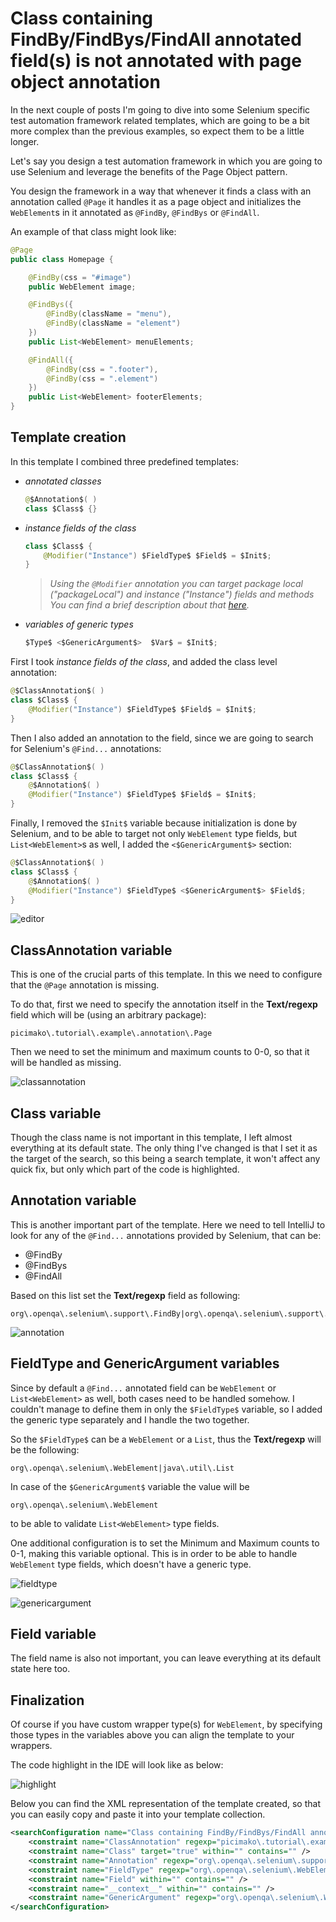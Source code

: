 # Class containing FindBy/FindBys/FindAll annotated field(s) is not annotated with page object annotation
In the next couple of posts I'm going to dive into some Selenium specific test automation framework related templates, which are going to be a bit more complex than the previous examples, so expect them to be a little longer.

Let's say you design a test automation framework in which you are going to use Selenium and leverage the benefits of the Page Object pattern.

You design the framework in a way that whenever it finds a class with an annotation called `@Page` it handles it as a page object and initializes the `WebElement`s in it annotated
as `@FindBy`, `@FindBys` or `@FindAll`.

An example of that class might look like:

```java
@Page
public class Homepage {

    @FindBy(css = "#image")
    public WebElement image;

    @FindBys({
        @FindBy(className = "menu"),
        @FindBy(className = "element")
    })
    public List<WebElement> menuElements;

    @FindAll({
        @FindBy(css = ".footer"),
        @FindBy(css = ".element")
    })
    public List<WebElement> footerElements;
}
```

## Template creation
In this template I combined three predefined templates:

- *annotated classes*
    ```java
    @$Annotation$( )
    class $Class$ {}
    ```
- *instance fields of the class*
    ```java
    class $Class$ {
        @Modifier("Instance") $FieldType$ $Field$ = $Init$;
    }
    ```
    > *Using the `@Modifier` annotation you can target package local ("packageLocal") and instance ("Instance") fields and methods
    You can find a brief description about that [here](https://www.jetbrains.com/help/idea/structural-search-and-replace-examples.html).* 
- *variables of generic types*
    ```java
    $Type$ <$GenericArgument$>  $Var$ = $Init$;
    ```

First I took *instance fields of the class*, and added the class level annotation:

```java
@$ClassAnnotation$( )
class $Class$ {
    @Modifier("Instance") $FieldType$ $Field$ = $Init$;
}
```

Then I also added an annotation to the field, since we are going to search for Selenium's `@Find...` annotations:

```java
@$ClassAnnotation$( )
class $Class$ {
    @$Annotation$( )
    @Modifier("Instance") $FieldType$ $Field$ = $Init$;
}
```

Finally, I removed the `$Init$` variable because initialization is done by Selenium,
and to be able to target not only `WebElement` type fields, but `List<WebElement>`s as well, I added the `<$GenericArgument$>` section:

```java
@$ClassAnnotation$( )
class $Class$ {
    @$Annotation$( )
    @Modifier("Instance") $FieldType$ <$GenericArgument$> $Field$;
}
```

![editor](images/Class-containing-FindBy-FindBys-FindAll-annotated-field(s)-is-not-annotated-with-X-annotation_Editor.PNG)

## ClassAnnotation variable
This is one of the crucial parts of this template. In this we need to configure that the `@Page` annotation is missing.

To do that, first we need to specify the annotation itself in the **Text/regexp** field which will be (using an arbitrary package):

```
picimako\.tutorial\.example\.annotation\.Page
```

Then we need to set the minimum and maximum counts to 0-0, so that it will be handled as missing.

![classannotation](images/Class-containing-FindBy-FindBys-FindAll-annotated-field(s)-is-not-annotated-with-X-annotation_ClassAnnotation.PNG)

## Class variable
Though the class name is not important in this template, I left almost everything at its default state.
The only thing I've changed is that I set it as the target of the search, so this being a search template, it won't affect any quick fix,
but only which part of the code is highlighted.

## Annotation variable
This is another important part of the template. Here we need to tell IntelliJ to look for any of the `@Find...` annotations provided by Selenium, that can be:
- @FindBy
- @FindBys
- @FindAll

Based on this list set the **Text/regexp** field as following:

```
org\.openqa\.selenium\.support\.FindBy|org\.openqa\.selenium\.support\.FindBys|org\.openqa\.selenium\.support\.FindAll
```

![annotation](images/Class-containing-FindBy-FindBys-FindAll-annotated-field(s)-is-not-annotated-with-X-annotation_Annotation.PNG)

## FieldType and GenericArgument variables
Since by default a `@Find...` annotated field can be `WebElement` or `List<WebElement>` as well, both cases need to be handled somehow.
I couldn't manage to define them in only the `$FieldType$` variable, so I added the generic type separately and I handle the two together.

So the `$FieldType$` can be a `WebElement` or a `List`, thus the **Text/regexp** will be the following:
```
org\.openqa\.selenium\.WebElement|java\.util\.List
```

In case of the `$GenericArgument$` variable the value will be

```
org\.openqa\.selenium\.WebElement
```

to be able to validate `List<WebElement>` type fields.

One additional configuration is to set the Minimum and Maximum counts to 0-1, making this variable optional. This is in order to be able to handle `WebElement` type fields,
which doesn't have a generic type.

![fieldtype](images/Class-containing-FindBy-FindBys-FindAll-annotated-field(s)-is-not-annotated-with-X-annotation_FieldType.PNG)

![genericargument](images/Class-containing-FindBy-FindBys-FindAll-annotated-field(s)-is-not-annotated-with-X-annotation_GenericArgument.PNG)

## Field variable
The field name is also not important, you can leave everything at its default state here too.

## Finalization
Of course if you have custom wrapper type(s) for `WebElement`, by specifying those types in the variables above you can align the template to your wrappers.

The code highlight in the IDE will look like as below:

![highlight](images/Class-containing-FindBy-FindBys-FindAll-annotated-field(s)-is-not-annotated-with-X-annotation_Highlight.PNG)

Below you can find the XML representation of the template created, so that you can easily copy and paste it into your template collection.

```xml
<searchConfiguration name="Class containing FindBy/FindBys/FindAll annotated field(s) is not annotated as Page." text="@$ClassAnnotation$( )&#10;class $Class$ {&#10;    @$Annotation$( )&#10;    @Modifier(&quot;Instance&quot;) $FieldType$ &lt;$GenericArgument$&gt; $Field$;&#10;}" recursive="false" caseInsensitive="true" type="JAVA">
    <constraint name="ClassAnnotation" regexp="picimako\.tutorial\.example\.annotation\.Page" minCount="0" maxCount="0" within="" contains="" />
    <constraint name="Class" target="true" within="" contains="" />
    <constraint name="Annotation" regexp="org\.openqa\.selenium\.support\.FindBy|org\.openqa\.selenium\.support\.FindBys|org\.openqa\.selenium\.support\.FindAll" within="" contains="" />
    <constraint name="FieldType" regexp="org\.openqa\.selenium\.WebElement|java\.util\.List" within="" contains="" />
    <constraint name="Field" within="" contains="" />
    <constraint name="__context__" within="" contains="" />
    <constraint name="GenericArgument" regexp="org\.openqa\.selenium\.WebElement" minCount="0" within="" contains="" />
</searchConfiguration>
```